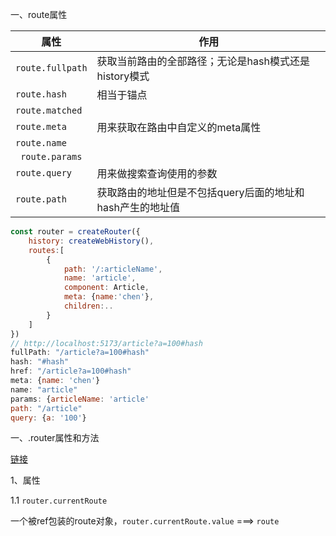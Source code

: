 一、route属性

| 属性             | 作用                                                      |
| ---------------- | --------------------------------------------------------- |
| `route.fullpath` | 获取当前路由的全部路径；无论是hash模式还是history模式     |
| `route.hash`     | 相当于锚点                                                |
| `route.matched`  |                                                           |
| `route.meta`     | 用来获取在路由中自定义的meta属性                          |
| `route.name`     |                                                           |
| ` route.params`  |                                                           |
| `route.query`    | 用来做搜索查询使用的参数                                  |
| `route.path`     | 获取路由的地址但是不包括query后面的地址和hash产生的地址值 |

```js
const router = createRouter({
    history: createWebHistory(),
    routes:[
        {
            path: '/:articleName',
            name: 'article',
            component: Article,
            meta: {name:'chen'},
            children:..
        }
    ]
})
// http://localhost:5173/article?a=100#hash
fullPath: "/article?a=100#hash"
hash: "#hash"
href: "/article?a=100#hash"
meta: {name: 'chen'}
name: "article"
params: {articleName: 'article'
path: "/article"
query: {a: '100'}
```



一、.router属性和方法

[链接](https://router.vuejs.org/zh/api/interfaces/Router.html)

1、属性

1.1 `router.currentRoute`

一个被ref包装的route对象，`router.currentRoute.value`  ===> `route`

